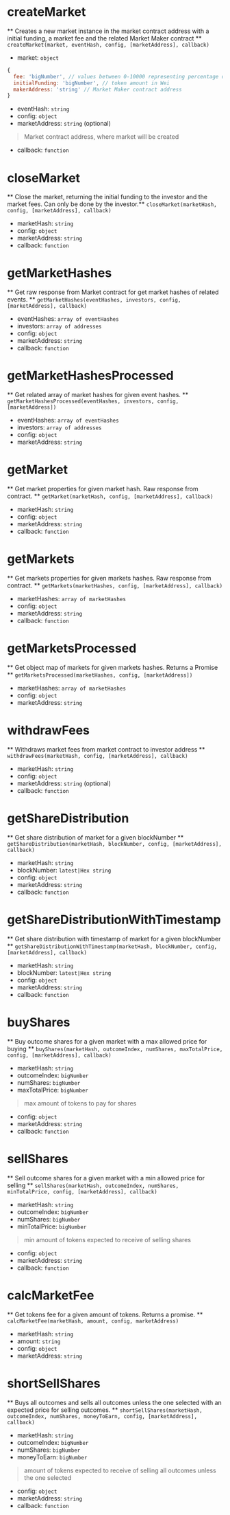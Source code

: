 # createMarket
** Creates a new market instance in the market contract address with a initial funding,
a market fee and the related Market Maker contract **
`createMarket(market, eventHash, config, [marketAddress], callback)`

* market: `object`
```js
{
  fee: 'bigNumber', // values between 0-10000 representing percentage of 0-50%
  initialFunding: 'bigNumber', // token amount in Wei
  makerAddress: 'string' // Market Maker contract address
}
```

* eventHash: `string`
* config: `object`
* marketAddress: `string` (optional)
> Market contract address, where market will be created

* callback: `function`

# closeMarket
** Close the market, returning the initial funding to the investor and the
market fees. Can only be done by the investor.**
`closeMarket(marketHash, config, [marketAddress], callback)`

* marketHash: `string`
* config: `object`
* marketAddress: `string`
* callback: `function`

# getMarketHashes
** Get raw response from Market contract for get market hashes of related events. **
`getMarketHashes(eventHashes, investors, config, [marketAddress], callback)`

* eventHashes: `array of eventHashes`
* investors: `array of addresses`
* config: `object`
* marketAddress: `string`
* callback: `function`

# getMarketHashesProcessed
** Get related array of market hashes for given event hashes. **
`getMarketHashesProcessed(eventHashes, investors, config, [marketAddress])`

* eventHashes: `array of eventHashes`
* investors: `array of addresses`
* config: `object`
* marketAddress: `string`

# getMarket
** Get market properties for given market hash. Raw response from contract. **
`getMarket(marketHash, config, [marketAddress], callback)`

* marketHash: `string`
* config: `object`
* marketAddress: `string`
* callback: `function`

# getMarkets
** Get markets properties for given markets hashes. Raw response from contract. **
`getMarkets(marketHashes, config, [marketAddress], callback)`

* marketHashes: `array of marketHashes`
* config: `object`
* marketAddress: `string`
* callback: `function`

# getMarketsProcessed
** Get object map of markets for given markets hashes. Returns a Promise **
`getMarketsProcessed(marketHashes, config, [marketAddress])`

* marketHashes: `array of marketHashes`
* config: `object`
* marketAddress: `string`

# withdrawFees
** Withdraws market fees from market contract to investor address **
`withdrawFees(marketHash, config, [marketAddress], callback)`

* marketHash: `string`
* config: `object`
* marketAddress: `string` (optional)
* callback: `function`

# getShareDistribution
** Get share distribution of market for a given blockNumber **
`getShareDistribution(marketHash, blockNumber, config, [marketAddress], callback)`

* marketHash: `string`
* blockNumber: `latest|Hex string`
* config: `object`
* marketAddress: `string`
* callback: `function`

# getShareDistributionWithTimestamp
** Get share distribution with timestamp of market for a given blockNumber **
`getShareDistributionWithTimestamp(marketHash, blockNumber, config, [marketAddress], callback)`

* marketHash: `string`
* blockNumber: `latest|Hex string`
* config: `object`
* marketAddress: `string`
* callback: `function`

# buyShares
** Buy outcome shares for a given market with a max allowed price for buying **
`buyShares(marketHash, outcomeIndex, numShares, maxTotalPrice, config, [marketAddress], callback)`

* marketHash: `string`
* outcomeIndex: `bigNumber`
* numShares: `bigNumber`
* maxTotalPrice: `bigNumber`
> max amount of tokens to pay for shares

* config: `object`
* marketAddress: `string`
* callback: `function`

# sellShares
** Sell outcome shares for a given market with a min allowed price for selling **
`sellShares(marketHash, outcomeIndex, numShares, minTotalPrice, config, [marketAddress], callback)`

* marketHash: `string`
* outcomeIndex: `bigNumber`
* numShares: `bigNumber`
* minTotalPrice: `bigNumber`
> min amount of tokens expected to receive of selling shares

* config: `object`
* marketAddress: `string`
* callback: `function`

# calcMarketFee
** Get tokens fee for a given amount of tokens. Returns a promise. **
`calcMarketFee(marketHash, amount, config, marketAddress)`

* marketHash: `string`
* amount: `string`
* config: `object`
* marketAddress: `string`

# shortSellShares
** Buys all outcomes and sells all outcomes unless the one selected with an expected price for selling outcomes. **
`shortSellShares(marketHash, outcomeIndex, numShares, moneyToEarn, config, [marketAddress], callback)`

* marketHash: `string`
* outcomeIndex: `bigNumber`
* numShares: `bigNumber`
* moneyToEarn: `bigNumber`
> amount of tokens expected to receive of selling all outcomes unless the one selected

* config: `object`
* marketAddress: `string`
* callback: `function`
